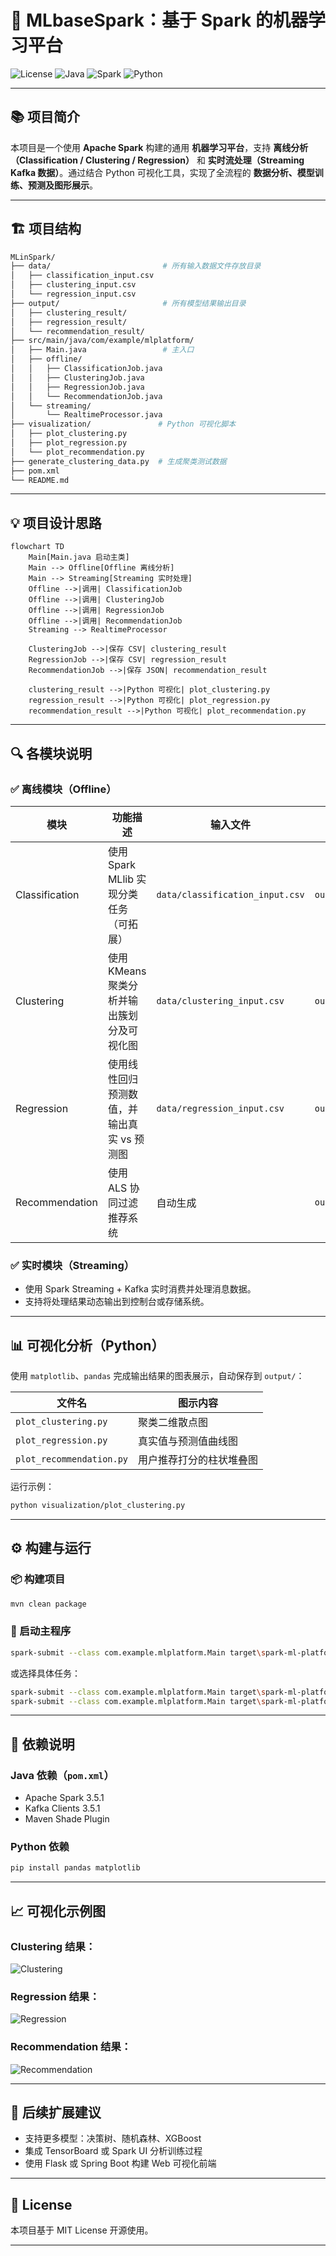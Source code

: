 # 🚀 MLbaseSpark：基于 Spark 的机器学习平台

![License](https://img.shields.io/badge/license-MIT-green)
![Java](https://img.shields.io/badge/java-1.8-blue)
![Spark](https://img.shields.io/badge/spark-3.5.1-orange)
![Python](https://img.shields.io/badge/python-3.10-yellow)

---

## 📚 项目简介

本项目是一个使用 **Apache Spark** 构建的通用 **机器学习平台**，支持 **离线分析（Classification / Clustering / Regression）** 和 **实时流处理（Streaming Kafka 数据）**。通过结合 Python 可视化工具，实现了全流程的 **数据分析、模型训练、预测及图形展示**。

---

## 🏗️ 项目结构

```bash
MLinSpark/
├── data/                         # 所有输入数据文件存放目录
│   ├── classification_input.csv
│   ├── clustering_input.csv
│   └── regression_input.csv
├── output/                       # 所有模型结果输出目录
│   ├── clustering_result/
│   ├── regression_result/
│   └── recommendation_result/
├── src/main/java/com/example/mlplatform/
│   ├── Main.java                 # 主入口
│   ├── offline/
│   │   ├── ClassificationJob.java
│   │   ├── ClusteringJob.java
│   │   ├── RegressionJob.java
│   │   └── RecommendationJob.java
│   └── streaming/
│       └── RealtimeProcessor.java
├── visualization/               # Python 可视化脚本
│   ├── plot_clustering.py
│   ├── plot_regression.py
│   └── plot_recommendation.py
├── generate_clustering_data.py  # 生成聚类测试数据
├── pom.xml
└── README.md
```

---

## 💡 项目设计思路

```mermaid
flowchart TD
    Main[Main.java 启动主类]
    Main --> Offline[Offline 离线分析]
    Main --> Streaming[Streaming 实时处理]
    Offline -->|调用| ClassificationJob
    Offline -->|调用| ClusteringJob
    Offline -->|调用| RegressionJob
    Offline -->|调用| RecommendationJob
    Streaming --> RealtimeProcessor

    ClusteringJob -->|保存 CSV| clustering_result
    RegressionJob -->|保存 CSV| regression_result
    RecommendationJob -->|保存 JSON| recommendation_result

    clustering_result -->|Python 可视化| plot_clustering.py
    regression_result -->|Python 可视化| plot_regression.py
    recommendation_result -->|Python 可视化| plot_recommendation.py
```

---

## 🔍 各模块说明

### ✅ 离线模块（Offline）

| 模块             | 功能描述                       | 输入文件                            | 输出目录                            |
| -------------- | -------------------------- | ------------------------------- | ------------------------------- |
| Classification | 使用 Spark MLlib 实现分类任务（可拓展） | `data/classification_input.csv` | `output/classification_result/` |
| Clustering     | 使用 KMeans 聚类分析并输出簇划分及可视化图  | `data/clustering_input.csv`     | `output/clustering_result/`     |
| Regression     | 使用线性回归预测数值，并输出真实 vs 预测图    | `data/regression_input.csv`     | `output/regression_result/`     |
| Recommendation | 使用 ALS 协同过滤推荐系统            | 自动生成                            | `output/recommendation_result/` |

### ✅ 实时模块（Streaming）

* 使用 Spark Streaming + Kafka 实时消费并处理消息数据。
* 支持将处理结果动态输出到控制台或存储系统。

---

## 📊 可视化分析（Python）

使用 `matplotlib`、`pandas` 完成输出结果的图表展示，自动保存到 `output/`：

| 文件名                      | 图示内容         |
| ------------------------ | ------------ |
| `plot_clustering.py`     | 聚类二维散点图      |
| `plot_regression.py`     | 真实值与预测值曲线图   |
| `plot_recommendation.py` | 用户推荐打分的柱状堆叠图 |

运行示例：

```bash
python visualization/plot_clustering.py
```

---

## ⚙️ 构建与运行

### 📦 构建项目

```bash
mvn clean package
```

### 🚀 启动主程序

```bash
spark-submit --class com.example.mlplatform.Main target\spark-ml-platform-1.0.jar offline 
```

或选择具体任务：

```bash
spark-submit --class com.example.mlplatform.Main target\spark-ml-platform-1.0.jar offline-recommendation
spark-submit --class com.example.mlplatform.Main target\spark-ml-platform-1.0.jar offline-clustering
```

---

## 📌 依赖说明

### Java 依赖（`pom.xml`）

* Apache Spark 3.5.1
* Kafka Clients 3.5.1
* Maven Shade Plugin

### Python 依赖

```bash
pip install pandas matplotlib
```

---

## 📈 可视化示例图

### Clustering 结果：

![Clustering](output/clustering_plot.png)

### Regression 结果：

![Regression](output/regression_plot.png)

### Recommendation 结果：

![Recommendation](output/recommendation_plot.png)

---

## 🧠 后续扩展建议

* 支持更多模型：决策树、随机森林、XGBoost
* 集成 TensorBoard 或 Spark UI 分析训练过程
* 使用 Flask 或 Spring Boot 构建 Web 可视化前端

---

## 📄 License

本项目基于 MIT License 开源使用。

---



